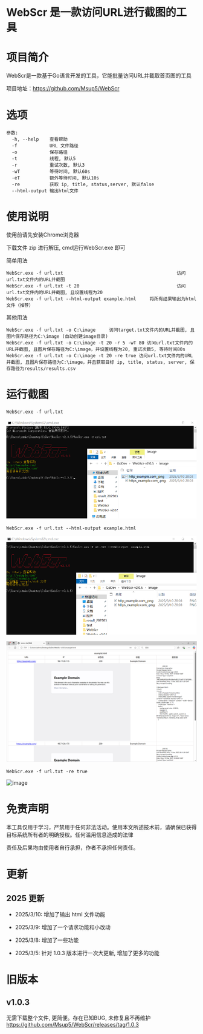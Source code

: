 # WebScr 是一款访问URL进行截图的工具

# 项目简介

WebScr是一款基于Go语言开发的工具，它能批量访问URL并截取首页图的工具

项目地址：https://github.com/Msup5/WebScr

# 选项

```
参数:
  -h, --help  	查看帮助
  -f          	URL 文件路径
  -o          	保存路径
  -t          	线程, 默认5
  -r          	重试次数, 默认3
  -wT         	等待时间, 默认60s
  -eT         	额外等待时间, 默认10s
  -re         	获取 ip, title, status,server, 默认false
  --html-output 输出html文件
```

# 使用说明
使用前请先安装Chrome浏览器

下载文件 zip 进行解压, cmd运行WebScr.exe 即可

简单用法

```
WebScr.exe -f url.txt           						       访问url.txt文件内的URL并截图
WebScr.exe -f url.txt -t 20     						       访问url.txt文件内的URL并截图, 且设置线程为20
WebScr.exe -f url.txt --html-output example.html 	 将所有结果输出为html文件（推荐）
```

其他用法

```
WebScr.exe -f url.txt -o C:\image     访问target.txt文件内的URL并截图, 且图片保存路径为C:\image (自动创建image目录)
WebScr.exe -f url.txt -o C:\image -t 20 -r 5 -wT 80 访问url.txt文件内的URL并截图, 且图片保存路径为C:\image，并设置线程为20, 重试次数5, 等待时间80s
WebScr.exe -f url.txt -o C:\image -t 20 -re true 访问url.txt文件内的URL并截图, 且图片保存路径为C:\image，并且获取目标 ip, title, status, server, 保存路径为results/results.csv
```

# 运行截图

```
WebScr.exe -f url.txt
```

![image](https://github.com/Msup5/WebScr/blob/main/docs/2025-03-10_20-19-09.png)

```
WebScr.exe -f url.txt --html-output example.html
```

![image](https://github.com/Msup5/WebScr/blob/main/docs/2025-03-10_19-18-30.png)

![image](https://github.com/Msup5/WebScr/blob/main/docs/2025-03-10_20-07-00.png)

```
WebScr.exe -f url.txt -re true
```

![image](https://github.com/Msup5/WebScr/blob/main/docs/2025-032025-03-10_20-10-25.png)

# 免责声明

本工具仅用于学习，严禁用于任何非法活动。使用本文所述技术前，请确保已获得目标系统所有者的明确授权。任何滥用信息造成的法律

责任及后果均由使用者自行承担，作者不承担任何责任。

# 更新
## 2025 更新

- 2025/3/10: 增加了输出 html 文件功能

- 2025/3/9: 增加了一个请求功能和小改动

- 2025/3/8: 增加了一些功能

- 2025/3/5: 针对 1.0.3 版本进行一次大更新, 增加了更多的功能
# 旧版本
## v1.0.3
无需下载整个文件, 更简便。存在已知BUG, 未修复且不再维护
https://github.com/Msup5/WebScr/releases/tag/1.0.3
